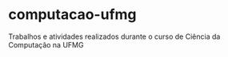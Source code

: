 # computacao-ufmg
Trabalhos e atividades realizados durante o curso de Ciência da Computação na UFMG

